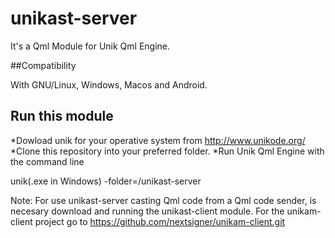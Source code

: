 # unikast-server

It's a Qml Module for Unik Qml Engine.

##Compatibility

With GNU/Linux, Windows, Macos and Android.

## Run this module

*Dowload unik for your operative system from http://www.unikode.org/
*Clone this repository into your preferred folder.
*Run Unik Qml Engine with the command line 

unik(.exe in Windows) -folder=<your preferred folder>/unikast-server

Note: For use unikast-server casting Qml code from a Qml code sender, is necesary download and running the unikast-client module.
For the unikam-client project go to https://github.com/nextsigner/unikam-client.git   
